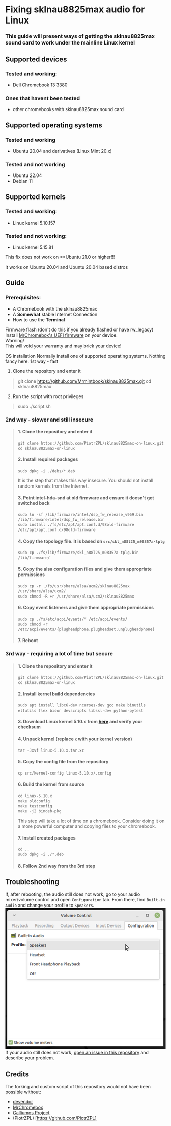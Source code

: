 # Fixing sklnau8825max audio for Linux

### This guide will present ways of getting the sklnau8825max sound card to work under the mainline Linux kernel

## Supported devices

### Tested and working:
- Dell Chromebook 13 3380

### Ones that havent been tested
- other chromebooks with sklnau8825max sound card

## Supported operating systems

### Tested and working ###
- Ubuntu 20.04 and derivatives (Linux Mint 20.x)

### Tested and not working ###
- Ubuntu 22.04
- Debian 11

## Supported kernels

### Tested and working:
- Linux kernel 5.10.157

### Tested and not working:
- Linux kernel 5.15.81

This fix does not work on **Ubuntu 21.0 or higher!!! 

It works on Ubuntu 20.04 and Ubuntu 20.04 based distros

## Guide

### Prerequisites:
- A Chromebook with the sklnau8825max
- A **Somewhat** stable Internet Connection
- How to use the **Terminal**

Firmware flash (don't do this if you already flashed or have rw_legacy)
Install [MrChromebox's UEFI firmware](https://mrchromebox.tech/) on your device.
<br>Warning!
<br>This will void your warranty and may brick your device!

 OS installation
Normally install one of supported operating systems. Nothing fancy here.
 1st way - fast
1. Clone the repository and enter it
> git clone https://github.com/Mrmintbook/sklnau8825max.git
> cd sklnau8825max
2. Run the script with root privileges
> sudo ./script.sh

### 2nd way - slower and still insecure
> #### 1. Clone the repository and enter it
> ```
> git clone https://github.com/PiotrZPL/sklnau8825max-on-linux.git
> cd sklnau8825max-on-linux
> ```
> #### 2. Install required packages
> ```
> sudo dpkg -i ./debs/*.deb
> ```
> It is the step that makes this way insecure. You should not install random kernels from the Internet.
> #### 3. Point intel-hda-snd at old firmware and ensure it doesn't get switched back
> ```
> sudo ln -sf /lib/firmware/intel/dsp_fw_release_v969.bin /lib/firmware/intel/dsp_fw_release.bin
> sudo install ./fs/etc/apt/apt.conf.d/98old-firmware /etc/apt/apt.conf.d/98old-firmware
> ```
> #### 4. Copy the topology file. It is based on `src/skl_n88l25_m98357a-tplg`
> ```
> sudo cp ./fs/lib/firmware/skl_n88l25_m98357a-tplg.bin /lib/firmware/
> ```
> #### 5. Copy the alsa configuration files and give them appropriate permissions
> ```
> sudo cp -r ./fs/usr/share/alsa/ucm2/sklnau8825max /usr/share/alsa/ucm2/
> sudo chmod -R +r /usr/share/alsa/ucm2/sklnau8825max
> ```
> #### 6. Copy event listeners and give them appropriate permissions
> ```
> sudo cp ./fs/etc/acpi/events/* /etc/acpi/events/
> sudo chmod +r /etc/acpi/events/{plugheadphone,plugheadset,unplugheadphone}
> ```
> #### 7. Reboot

### 3rd way - requiring a lot of time but secure
> #### 1. Clone the repository and enter it
> ```
> git clone https://github.com/PiotrZPL/sklnau8825max-on-linux.git
> cd sklnau8825max-on-linux
> ```
> #### 2. Install kernel build dependencies
> ```
> sudo apt install libc6-dev ncurses-dev gcc make binutils elfutils flex bison devscripts libssl-dev python-pytest
> ```
> #### 3. Download Linux kernel 5.10.x from [here](kernel.org) and verify your checksum
> #### 4. Unpack kernel (replace ```x``` with your kernel version)
> ```
> tar -Jxvf linux-5.10.x.tar.xz
> ```
> #### 5. Copy the config file from the repository
> ```
> cp src/kernel-config linux-5.10.x/.config
> ```
> #### 6. Build the kernel from source
> ```
> cd linux-5.10.x
> make oldconfig
> make testconfig
> make -j2 bindeb-pkg
> ```
> This step will take a lot of time on a chromebook. Consider doing it on a more powerful computer and copying files to your chromebook.
> #### 7. Install created packages
> ```
> cd ..
> sudo dpkg -i ./*.deb
> ```
> #### 8. Follow 2nd way from the 3rd step

## Troubleshooting
If, after rebooting, the audio still does not work, go to your audio mixer/volume control and open `Configuration` tab. From there, find `Built-in Audio` and change your profile to `Speakers`.
<br>
![Configuretion tab](img/speakers.png)
<br>
If your audio still does not work, [open an issue in this repository](https://github.com/PiotrZPL/sklnau8825max-on-linux/issues/new) and describe your problem.

## Credits
The forking and custom script of this repository would not have been possible without:
- [devendor](https://github.com/devendor/c302ca)
- [MrChromebox](https://mrchromebox.tech/)
- [Galliumos Project](https://galliumos.org/)
- (PiotrZPL) [https://github.com/PiotrZPL]
